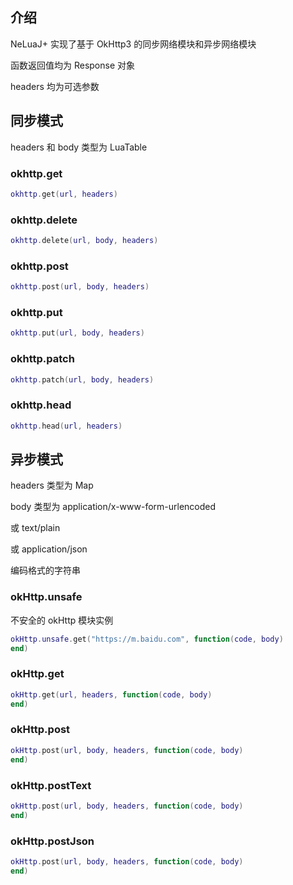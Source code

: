 ## 介绍
NeLuaJ+ 实现了基于 OkHttp3 的同步网络模块和异步网络模块

函数返回值均为 Response 对象

headers 均为可选参数

## 同步模式
headers 和 body 类型为 LuaTable

### okhttp.get
```lua
okhttp.get(url, headers)
```

### okhttp.delete
```lua
okhttp.delete(url, body, headers)
```

### okhttp.post
```lua
okhttp.post(url, body, headers)
```

### okhttp.put

```lua
okhttp.put(url, body, headers)
```

### okhttp.patch

```lua
okhttp.patch(url, body, headers)
```

### okhttp.head
```lua
okhttp.head(url, headers)
```

## 异步模式
headers 类型为 Map

body 类型为 application/x-www-form-urlencoded

或 text/plain

或 application/json

编码格式的字符串

### okHttp.unsafe
不安全的 okHttp 模块实例
```lua
okHttp.unsafe.get("https://m.baidu.com", function(code, body)
end)
```

### okHttp.get
```lua
okHttp.get(url, headers, function(code, body)
end)
```

### okHttp.post
```lua
okHttp.post(url, body, headers, function(code, body)
end)
```

### okHttp.postText
```lua
okHttp.post(url, body, headers, function(code, body)
end)
```

### okHttp.postJson
```lua
okHttp.post(url, body, headers, function(code, body)
end)
```